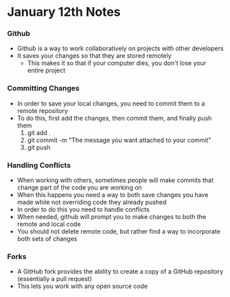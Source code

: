 # January 12th Notes

### Github

+ Github is a way to work collaboratively on projects with other developers
+ It saves your changes so that they are stored remotely
    + This makes it so that if your computer dies, you don't lose your entire project

### Committing Changes
+ In order to save your local changes, you need to commit them to a remote repository
+ To do this, first add the changes, then commit them, and finally push them 
    1. git add . 
    2. git commit -m "The message you want attached to your commit"
    3. git push

### Handling Conflicts
+ When working with others, sometimes people will make commits that change part of the code you are working on
+ When this happens you need a way to both save changes you have made while not overriding code they already pushed
+ In order to do this you need to handle conflicts
+ When needed, github will prompt you to make changes to both the remote and local code
+ You should not delete remote code, but rather find a way to incorporate both sets of changes

### Forks
+ A GitHub fork provides the ability to create a copy of a GitHub repository (essentially a pull request)
+ This lets you work with any open source code

